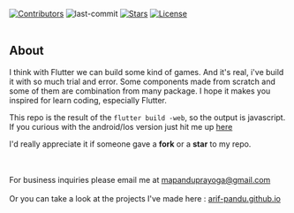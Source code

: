 <div id="top"></div>


[![Contributors][contributors-shield]][contributors-url]
![last-commit][last-commit-shield]
[![Stars][stars-shield]][stars-url]
[![License][license-shield]][license-url]
<br/>
<br/>


<!-- ABOUT THE PROJECT -->
## About

I think with Flutter we can build some kind of games. And it's real, i've build it with so much trial and error. Some components made from scratch and some of them are combination from many package. I hope it makes you inspired for learn coding, especially Flutter.

This repo is the result of the `flutter build -web`, so the output is javascript. If you curious with the android/Ios version just hit me up <a href="mailto:mapanduprayoga@gmail.com">here</a>

I'd really appreciate it if someone gave a <b>fork</b> or a <b>star</b> to my repo.
<br/>
<br/>

<br/>
For business inquiries please email me at <a href="mailto:mapanduprayoga@gmail.com">mapanduprayoga@gmail.com</a><br/><br/>
Or you can take a look at the projects I've made here : <a href="arif-pandu.github.io">arif-pandu.github.io</a>




<!-- REFRENCE LINK ON TOP -->
[contributors-shield]: https://img.shields.io/github/contributors/arif-pandu/DaVinci-Cryptex-Game?logoColor=blue&style=for-the-badge
[contributors-url]: https://github.com/arif-pandu/DaVinci-Cryptex-Game/graphs/contributors

[last-commit-shield]: https://img.shields.io/github/last-commit/arif-pandu/DaVinci-Cryptex-Game?style=for-the-badge

[stars-shield]: https://img.shields.io/github/stars/arif-pandu/DaVinci-Cryptex-Game?style=for-the-badge
[stars-url]: https://github.com/arif-pandu/DaVinci-Cryptex-Game/stargazers

[license-shield]: https://img.shields.io/github/license/arif-pandu/DaVinci-Cryptex-Game?style=for-the-badge
[license-url]: https://github.com/arif-pandu/DaVinci-Cryptex-Game/blob/main/LICENSE.txt
